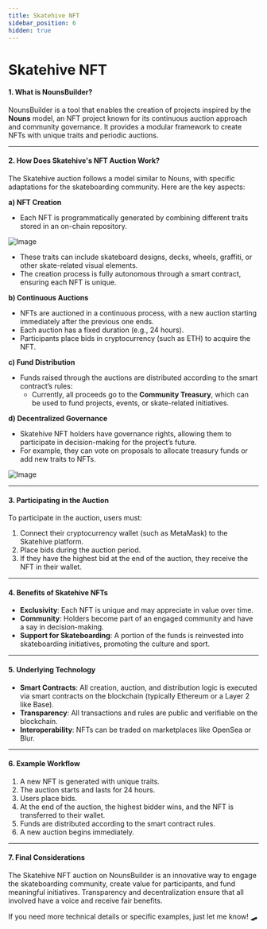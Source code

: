 ```yaml
---
title: Skatehive NFT
sidebar_position: 6
hidden: true
---
```


# Skatehive NFT

#### **1. What is NounsBuilder?**

NounsBuilder is a tool that enables the creation of projects inspired by the **Nouns** model, an NFT project known for its continuous auction approach and community governance. It provides a modular framework to create NFTs with unique traits and periodic auctions.

***

#### **2. How Does Skatehive's NFT Auction Work?**

The Skatehive auction follows a model similar to Nouns, with specific adaptations for the skateboarding community. Here are the key aspects:

**a) NFT Creation**

* Each NFT is programmatically generated by combining different traits stored in an on-chain repository.

![Image](https://ipfs.skatehive.app/ipfs/Qmc7U3gvJmnVx99PPBA9dz3NZwx5pLsE6viwqiJttHiGSg)

* These traits can include skateboard designs, decks, wheels, graffiti, or other skate-related visual elements.
* The creation process is fully autonomous through a smart contract, ensuring each NFT is unique.

**b) Continuous Auctions**

* NFTs are auctioned in a continuous process, with a new auction starting immediately after the previous one ends.
* Each auction has a fixed duration (e.g., 24 hours).
* Participants place bids in cryptocurrency (such as ETH) to acquire the NFT.

**c) Fund Distribution**

* Funds raised through the auctions are distributed according to the smart contract’s rules:
  * Currently, all proceeds go to the **Community Treasury**, which can be used to fund projects, events, or skate-related initiatives.

**d) Decentralized Governance**

* Skatehive NFT holders have governance rights, allowing them to participate in decision-making for the project’s future.
* For example, they can vote on proposals to allocate treasury funds or add new traits to NFTs.

![Image](https://ipfs.skatehive.app/ipfs/Qme3d63w91sR6uMGCbJSdjQU3sKhNJ9gYj9fwP1WUAZGto)

***

#### **3. Participating in the Auction**

To participate in the auction, users must:

1. Connect their cryptocurrency wallet (such as MetaMask) to the Skatehive platform.
2. Place bids during the auction period.
3. If they have the highest bid at the end of the auction, they receive the NFT in their wallet.

***

#### **4. Benefits of Skatehive NFTs**

* **Exclusivity**: Each NFT is unique and may appreciate in value over time.
* **Community**: Holders become part of an engaged community and have a say in decision-making.
* **Support for Skateboarding**: A portion of the funds is reinvested into skateboarding initiatives, promoting the culture and sport.

***

#### **5. Underlying Technology**

* **Smart Contracts**: All creation, auction, and distribution logic is executed via smart contracts on the blockchain (typically Ethereum or a Layer 2 like Base).
* **Transparency**: All transactions and rules are public and verifiable on the blockchain.
* **Interoperability**: NFTs can be traded on marketplaces like OpenSea or Blur.

***

#### **6. Example Workflow**

1. A new NFT is generated with unique traits.
2. The auction starts and lasts for 24 hours.
3. Users place bids.
4. At the end of the auction, the highest bidder wins, and the NFT is transferred to their wallet.
5. Funds are distributed according to the smart contract rules.
6. A new auction begins immediately.

***

#### **7. Final Considerations**

The Skatehive NFT auction on NounsBuilder is an innovative way to engage the skateboarding community, create value for participants, and fund meaningful initiatives. Transparency and decentralization ensure that all involved have a voice and receive fair benefits.

If you need more technical details or specific examples, just let me know! 🛹
